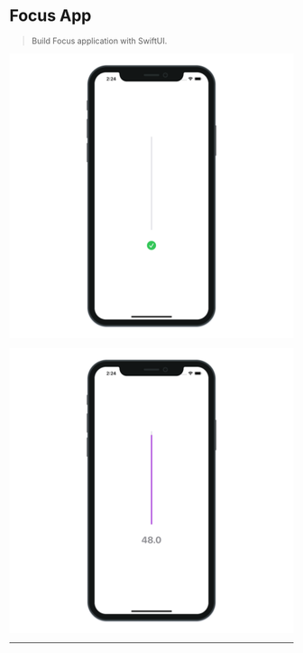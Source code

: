# Focus App

> Build Focus application with SwiftUI.

![Focus App 1](./Focus_1.png "Focus App 1")

![Focus App 2](./Focus_2.png "Focus App 2")

---

